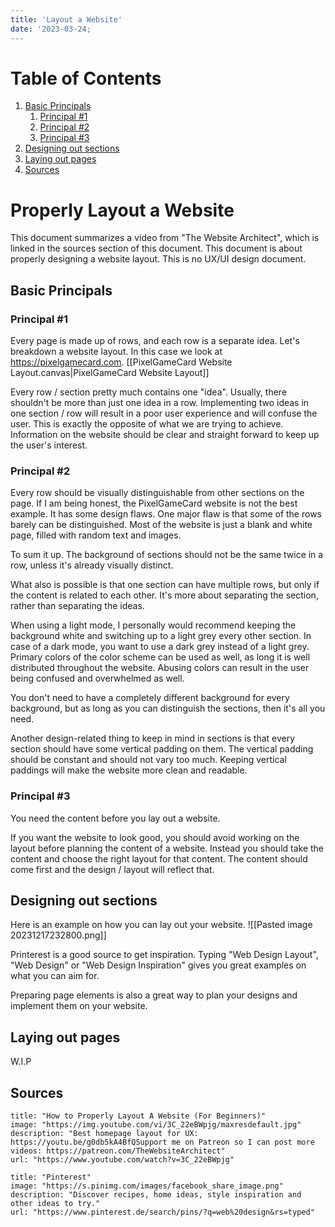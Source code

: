 ```yaml
---
title: 'Layout a Website'
date: '2023-03-24;
---
```


# Table of Contents

1. [Basic Principals](#Basic%20Principals)
	1. [Principal #1](#Principal%20#1)
	1. [Principal #2](#Principal%20#2)
	1. [Principal #3](#Principal%20#3)
1. [Designing out sections](#Designing%20out%20sections)
1. [Laying out pages](#Laying%20out%20pages)
1. [Sources](#Sources)

# Properly Layout a Website
This document summarizes a video from "The Website Architect", which is linked in the sources section of this document. This document is about properly designing a website layout. This is no UX/UI design document.
## Basic Principals
### Principal #1
Every page is made up of rows, and each row is a separate idea.
Let's breakdown a website layout. In this case we look at https://pixelgamecard.com.
[[PixelGameCard Website Layout.canvas|PixelGameCard Website Layout]]

Every row / section pretty much contains one "idea". Usually, there shouldn't be more than just one idea in a row. Implementing two ideas in one section / row will result in a poor user experience and will confuse the user. This is exactly the opposite of what we are trying to achieve. Information on the website should be clear and straight forward to keep up the user's interest.

### Principal #2
Every row should be visually distinguishable from other sections on the page.
If I am being honest, the PixelGameCard website is not the best example. It has some design flaws. One major flaw is that some of the rows barely can be distinguished. Most of the website is just a blank and white page, filled with random text and images.

To sum it up. The background of sections should not be the same twice in a row, unless it's already visually distinct.

What also is possible is that one section can have multiple rows, but only if the content is related to each other. It's more about separating the section, rather than separating the ideas.

When using a light mode, I personally would recommend keeping the background white and switching up to a light grey every other section. In case of a dark mode, you want to use a dark grey instead of a light grey. Primary colors of the color scheme can be used as well, as long it is well distributed throughout the website. Abusing colors can result in the user being confused and overwhelmed as well.

You don't need to have a completely different background for every background, but as long as you can distinguish the sections, then it's all you need.

Another design-related thing to keep in mind in sections is that every section should have some vertical padding on them. The vertical padding should be constant and should not vary too much.
Keeping vertical paddings will make the website more clean and readable.

### Principal #3
You need the content before you lay out a website.

If you want the website to look good, you should avoid working on the layout before planning the content of a website. Instead you should take the content and choose the right layout for that content. The content should come first and the design / layout will reflect that.
## Designing out sections
 Here is an example on how you can lay out your website.
 ![[Pasted image 20231217232800.png]]

Printerest is a good source to get inspiration. Typing "Web Design Layout", "Web Design" or "Web Design Inspiration" gives you great examples on what you can aim for.

Preparing page elements is also a great way to plan your designs and implement them on your website.

## Laying out pages
W.I.P

## Sources
```embed
title: "How to Properly Layout A Website (For Beginners)"
image: "https://img.youtube.com/vi/3C_22eBWpjg/maxresdefault.jpg"
description: "Best homepage layout for UX: https://youtu.be/g0db5kA4BfQSupport me on Patreon so I can post more videos: https://patreon.com/TheWebsiteArchitect"
url: "https://www.youtube.com/watch?v=3C_22eBWpjg"
```
```embed
title: "Pinterest"
image: "https://s.pinimg.com/images/facebook_share_image.png"
description: "Discover recipes, home ideas, style inspiration and other ideas to try."
url: "https://www.pinterest.de/search/pins/?q=web%20design&rs=typed"
```
